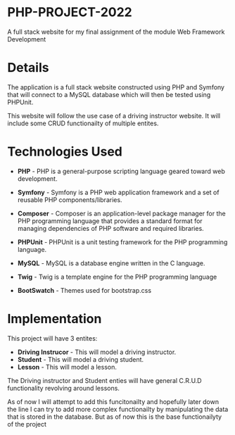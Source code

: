 # PHP-PROJECT-2022
A full stack website for my final assignment of the module Web Framework Development

# Details

The application is a full stack website constructed using PHP and Symfony that will connect to a MySQL database which will then be tested using PHPUnit.

This website will follow the use case of a driving instructor website. It will include some CRUD functionailty of multiple entites.

# Technologies Used

* **PHP** - PHP is a general-purpose scripting language geared toward web development. 

* **Symfony** - Symfony is a PHP web application framework and a set of reusable PHP components/libraries.

* **Composer** - Composer is an application-level package manager for the PHP programming language that provides a standard format for managing dependencies of PHP software and required libraries.

* **PHPUnit** - PHPUnit is a unit testing framework for the PHP programming language. 

* **MySQL** - MySQL is a database engine written in the C language.

* **Twig** - Twig is a template engine for the PHP programming language

* **BootSwatch** - Themes used for bootstrap.css

# Implementation

This project will have 3 entites:

* **Driving Instrucor** - This will model a driving instructor.
* **Student** - This will model a driving student.
* **Lesson** - This will model a lesson.

The Driving instructor and Student enties will have general C.R.U.D functionality revolving around lessons.

As of now I will attempt to add this funcitonailty and hopefully later down the line I can try to add more complex functionailty by manipulating the data that is stored in the database. But as of now this is the base functionailyty of the project